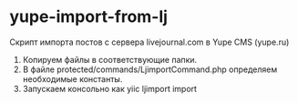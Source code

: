 # yupe-import-from-lj

Скрипт импорта постов с сервера livejournal.com в Yupe CMS (yupe.ru)

1. Копируем файлы в соответствующие папки.
2. В файле protected/commands/LjimportCommand.php определяем необходимые константы.
3. Запускаем консольно как yiic ljimport import
